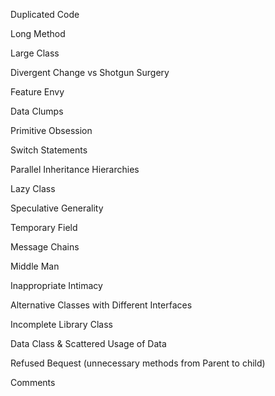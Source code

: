Duplicated Code

Long Method

Large Class

Divergent Change vs Shotgun Surgery

Feature Envy

Data Clumps

Primitive Obsession

Switch Statements

Parallel Inheritance Hierarchies

Lazy Class

Speculative Generality

Temporary Field

Message Chains

Middle Man

Inappropriate Intimacy

Alternative Classes with Different Interfaces

Incomplete Library Class

Data Class & Scattered Usage of Data

Refused Bequest (unnecessary methods from Parent to child)

Comments

